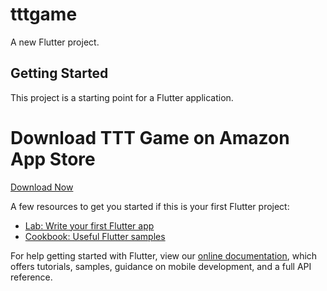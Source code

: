 # tttgame

A new Flutter project.

## Getting Started

This project is a starting point for a Flutter application.

# Download TTT Game on Amazon App Store
[Download Now](https://www.amazon.com/dp/B096NFZ99R/ref=cm_sw_r_wa_awdb_imm_CC8FT35FGZ3VJ4BQT3PE)


A few resources to get you started if this is your first Flutter project:

- [Lab: Write your first Flutter app](https://flutter.dev/docs/get-started/codelab)
- [Cookbook: Useful Flutter samples](https://flutter.dev/docs/cookbook)

For help getting started with Flutter, view our
[online documentation](https://flutter.dev/docs), which offers tutorials,
samples, guidance on mobile development, and a full API reference.
